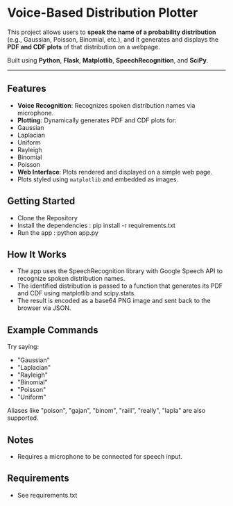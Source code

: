# Voice-Based Distribution Plotter

This project allows users to **speak the name of a probability distribution** (e.g., Gaussian, Poisson, Binomial, etc.), and it generates and displays the **PDF and CDF plots** of that distribution on a webpage.

Built using **Python**, **Flask**, **Matplotlib**, **SpeechRecognition**, and **SciPy**.

---

## Features

-  **Voice Recognition**: Recognizes spoken distribution names via microphone.
-  **Plotting**: Dynamically generates PDF and CDF plots for:
  - Gaussian
  - Laplacian
  - Uniform
  - Rayleigh
  - Binomial
  - Poisson
-  **Web Interface**: Plots rendered and displayed on a simple web page.
-  Plots styled using `matplotlib` and embedded as images.

## Getting Started

- Clone the Repository
- Install the dependencies : pip install -r requirements.txt
- Run the app : python app.py

## How It Works

-  The app uses the SpeechRecognition library with Google Speech API to recognize spoken distribution names.
-  The identified distribution is passed to a function that generates its PDF and CDF using matplotlib and scipy.stats.
-  The result is encoded as a base64 PNG image and sent back to the browser via JSON.

## Example Commands

Try saying:
- "Gaussian"
- "Laplacian"
- "Rayleigh"
- "Binomial"
- "Poisson"
- "Uniform"

Aliases like "poison", "gajan", "binom", "raili", "really", "lapla"  are also supported.

## Notes

- Requires a microphone to be connected for speech input.

## Requirements

- See requirements.txt

